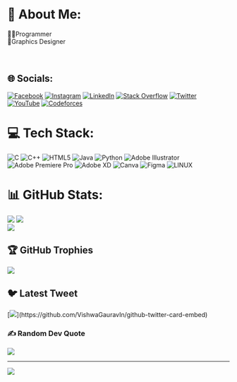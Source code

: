 # 💫 About Me:
👨‍💻Programmer<br>🎨Graphics Designer<br><br><br>


## 🌐 Socials:
[![Facebook](https://img.shields.io/badge/Facebook-%231877F2.svg?logo=Facebook&logoColor=white)](https://facebook.com/https://fb.com/sajjadul.islam.shuvoo) 
[![Instagram](https://img.shields.io/badge/Instagram-%23E4405F.svg?logo=Instagram&logoColor=white)](https://instagram.com/https://instagram.com/sajjadul.islam.shuvo) 
[![LinkedIn](https://img.shields.io/badge/LinkedIn-%230077B5.svg?logo=linkedin&logoColor=white)](https://linkedin.com/in/https://linkedin.com/in/sajjadul-islam-shuvo) 
[![Stack Overflow](https://img.shields.io/badge/-Stackoverflow-FE7A16?logo=stack-overflow&logoColor=white)](https://stackoverflow.com/users/https://stackoverflow.com/users/21212239/saju) [![Twitter](https://img.shields.io/badge/Twitter-%231DA1F2.svg?logo=Twitter&logoColor=white)](https://twitter.com/https://twitter.com/sajjad_shuvo_) 
[![YouTube](https://img.shields.io/badge/YouTube-%23FF0000.svg?logo=YouTube&logoColor=white)](https://youtube.com/@https://www.youtube.com/@x-knightfury) 
[![Codeforces](https://cdn.iconscout.com/icon/free/png-256/code-forces-3628695-3029920.png)](https://codeforces.com/profile/S_I_S)

# 💻 Tech Stack:
![C](https://img.shields.io/badge/c-%2300599C.svg?style=flat&logo=c&logoColor=white) ![C++](https://img.shields.io/badge/c++-%2300599C.svg?style=flat&logo=c%2B%2B&logoColor=white) ![HTML5](https://img.shields.io/badge/html5-%23E34F26.svg?style=flat&logo=html5&logoColor=white) ![Java](https://img.shields.io/badge/java-%23ED8B00.svg?style=flat&logo=java&logoColor=white) ![Python](https://img.shields.io/badge/python-3670A0?style=flat&logo=python&logoColor=ffdd54) ![Adobe Illustrator](https://img.shields.io/badge/adobeillustrator-%23FF9A00.svg?style=flat&logo=adobeillustrator&logoColor=white) ![Adobe Premiere Pro](https://img.shields.io/badge/Adobe%20Premiere%20Pro-9999FF.svg?style=flat&logo=Adobe%20Premiere%20Pro&logoColor=white) ![Adobe XD](https://img.shields.io/badge/Adobe%20XD-470137?style=flat&logo=Adobe%20XD&logoColor=#FF61F6) ![Canva](https://img.shields.io/badge/Canva-%2300C4CC.svg?style=flat&logo=Canva&logoColor=white) 	![Figma](https://img.shields.io/badge/figma-%23F24E1E.svg?style=flat&logo=figma&logoColor=white) ![LINUX](https://img.shields.io/badge/Linux-FCC624?style=flat&logo=linux&logoColor=black)
# 📊 GitHub Stats:
![](https://github-readme-stats.vercel.app/api/top-langs/?username=sajjadul-islam-shuvo&theme=radical&hide_border=false&include_all_commits=false&count_private=false&layout=compact)
![](https://github-readme-stats.vercel.app/api?username=sajjadul-islam-shuvo&theme=radical&hide_border=false&include_all_commits=false&count_private=false)<br/>
![](https://github-readme-streak-stats.herokuapp.com/?user=sajjadul-islam-shuvo&theme=radical&hide_border=false)<br/>

## 🏆 GitHub Trophies
![](https://github-profile-trophy.vercel.app/?username=sajjadul-islam-shuvo&theme=radical&no-frame=false&no-bg=true&margin-w=4)

## 🐦 Latest Tweet
[![](https://gtce.itsvg.in/api?username=https://twitter.com/sajjad_shuvo_)](https://github.com/VishwaGauravIn/github-twitter-card-embed)

### ✍️ Random Dev Quote
![](https://quotes-github-readme.vercel.app/api?type=horizontal&theme=radical)

---
[![](https://visitcount.itsvg.in/api?id=sajjadul-islam-shuvo&icon=5&color=1)](https://visitcount.itsvg.in)

<!-- Proudly created with GPRM ( https://gprm.itsvg.in ) -->
